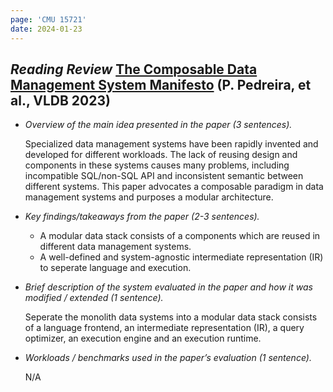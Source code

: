 ```yaml
---
page: 'CMU 15721'
date: 2024-01-23
---
```


## _Reading Review_ [The Composable Data Management System Manifesto](https://15721.courses.cs.cmu.edu/spring2024/papers/01-modern/p2679-pedreira.pdf) (P. Pedreira, et al., VLDB 2023)

- _Overview of the main idea presented in the paper (3 sentences)._

  Specialized data management systems have been rapidly invented and developed for different workloads.
  The lack of reusing design and components in these systems causes many problems, including incompatible SQL/non-SQL API and inconsistent semantic between different systems.
  This paper advocates a composable paradigm in data management systems and purposes a modular architecture.

- _Key findings/takeaways from the paper (2-3 sentences)._

  - A modular data stack consists of a components which are reused in different data management systems.
  - A well-defined and system-agnostic intermediate representation (IR) to seperate language and execution.

- _Brief description of the system evaluated in the paper and how it was modified / extended (1 sentence)._

  Seperate the monolith data systems into a modular data stack consists of a language frontend, an intermediate representation (IR), a query optimizer, an execution engine and an execution runtime.

- _Workloads / benchmarks used in the paper’s evaluation (1 sentence)._

  N/A

